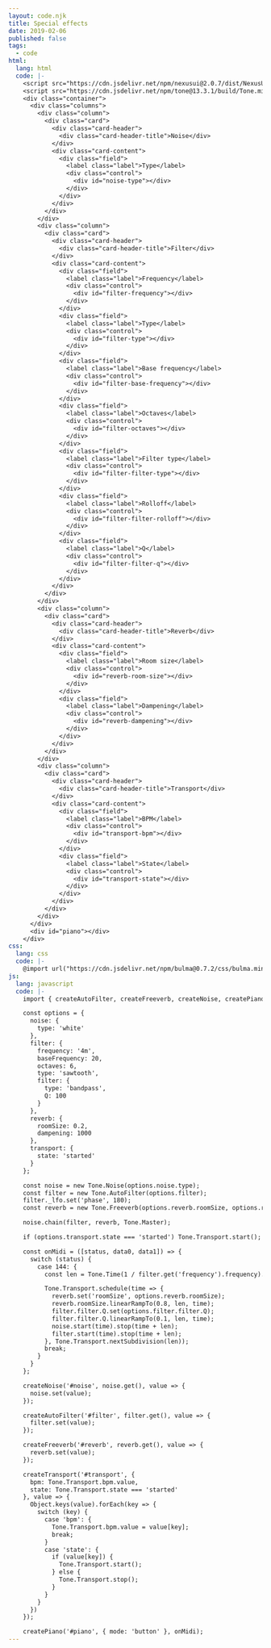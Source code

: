 ```yaml
---
layout: code.njk
title: Special effects
date: 2019-02-06
published: false
tags:
  - code
html:
  lang: html
  code: |-
    <script src="https://cdn.jsdelivr.net/npm/nexusui@2.0.7/dist/NexusUI.min.js"></script>
    <script src="https://cdn.jsdelivr.net/npm/tone@13.3.1/build/Tone.min.js"></script>
    <div class="container">
      <div class="columns">
        <div class="column">
          <div class="card">
            <div class="card-header">
              <div class="card-header-title">Noise</div>
            </div>
            <div class="card-content">
              <div class="field">
                <label class="label">Type</label>
                <div class="control">
                  <div id="noise-type"></div>
                </div>
              </div>
            </div>
          </div>
        </div>
        <div class="column">
          <div class="card">
            <div class="card-header">
              <div class="card-header-title">Filter</div>
            </div>
            <div class="card-content">
              <div class="field">
                <label class="label">Frequency</label>
                <div class="control">
                  <div id="filter-frequency"></div>
                </div>
              </div>
              <div class="field">
                <label class="label">Type</label>
                <div class="control">
                  <div id="filter-type"></div>
                </div>
              </div>
              <div class="field">
                <label class="label">Base frequency</label>
                <div class="control">
                  <div id="filter-base-frequency"></div>
                </div>
              </div>
              <div class="field">
                <label class="label">Octaves</label>
                <div class="control">
                  <div id="filter-octaves"></div>
                </div>
              </div>
              <div class="field">
                <label class="label">Filter type</label>
                <div class="control">
                  <div id="filter-filter-type"></div>
                </div>
              </div>
              <div class="field">
                <label class="label">Rolloff</label>
                <div class="control">
                  <div id="filter-filter-rolloff"></div>
                </div>
              </div>
              <div class="field">
                <label class="label">Q</label>
                <div class="control">
                  <div id="filter-filter-q"></div>
                </div>
              </div>
            </div>
          </div>
        </div>
        <div class="column">
          <div class="card">
            <div class="card-header">
              <div class="card-header-title">Reverb</div>
            </div>
            <div class="card-content">
              <div class="field">
                <label class="label">Room size</label>
                <div class="control">
                  <div id="reverb-room-size"></div>
                </div>
              </div>
              <div class="field">
                <label class="label">Dampening</label>
                <div class="control">
                  <div id="reverb-dampening"></div>
                </div>
              </div>
            </div>
          </div>
        </div>
        <div class="column">
          <div class="card">
            <div class="card-header">
              <div class="card-header-title">Transport</div>
            </div>
            <div class="card-content">
              <div class="field">
                <label class="label">BPM</label>
                <div class="control">
                  <div id="transport-bpm"></div>
                </div>
              </div>
              <div class="field">
                <label class="label">State</label>
                <div class="control">
                  <div id="transport-state"></div>
                </div>
              </div>
            </div>
          </div>
        </div>
      </div>
      <div id="piano"></div>
    </div>
css:
  lang: css
  code: |-
    @import url("https://cdn.jsdelivr.net/npm/bulma@0.7.2/css/bulma.min.css");
js:
  lang: javascript
  code: |-
    import { createAutoFilter, createFreeverb, createNoise, createPiano, createTransport } from '/code/2017/02/07/nexus-tone-components/script.js';

    const options = {
      noise: {
        type: 'white' 
      },
      filter: {
        frequency: '4m',
        baseFrequency: 20,
        octaves: 6,
        type: 'sawtooth',
        filter: {
          type: 'bandpass',
          Q: 100
        }
      },
      reverb: {
        roomSize: 0.2,
        dampening: 1000
      },
      transport: {
        state: 'started'
      }
    };

    const noise = new Tone.Noise(options.noise.type);
    const filter = new Tone.AutoFilter(options.filter);
    filter._lfo.set('phase', 180);
    const reverb = new Tone.Freeverb(options.reverb.roomSize, options.reverb.dampening);

    noise.chain(filter, reverb, Tone.Master);

    if (options.transport.state === 'started') Tone.Transport.start();

    const onMidi = ([status, data0, data1]) => {
      switch (status) {
        case 144: {
          const len = Tone.Time(1 / filter.get('frequency').frequency).toSeconds();

          Tone.Transport.schedule(time => {
            reverb.set('roomSize', options.reverb.roomSize);
            reverb.roomSize.linearRampTo(0.8, len, time);
            filter.filter.Q.set(options.filter.filter.Q);
            filter.filter.Q.linearRampTo(0.1, len, time);
            noise.start(time).stop(time + len);
            filter.start(time).stop(time + len);
          }, Tone.Transport.nextSubdivision(len));
          break;
        }
      }
    };

    createNoise('#noise', noise.get(), value => {
      noise.set(value);
    });

    createAutoFilter('#filter', filter.get(), value => {
      filter.set(value);
    });

    createFreeverb('#reverb', reverb.get(), value => {
      reverb.set(value);
    });

    createTransport('#transport', {
      bpm: Tone.Transport.bpm.value,
      state: Tone.Transport.state === 'started'
    }, value => {
      Object.keys(value).forEach(key => {
        switch (key) {
          case 'bpm': {
            Tone.Transport.bpm.value = value[key];
            break;
          }
          case 'state': {
            if (value[key]) {
              Tone.Transport.start();
            } else {
              Tone.Transport.stop();
            }
          }
        }
      })
    });

    createPiano('#piano', { mode: 'button' }, onMidi);
---
```

